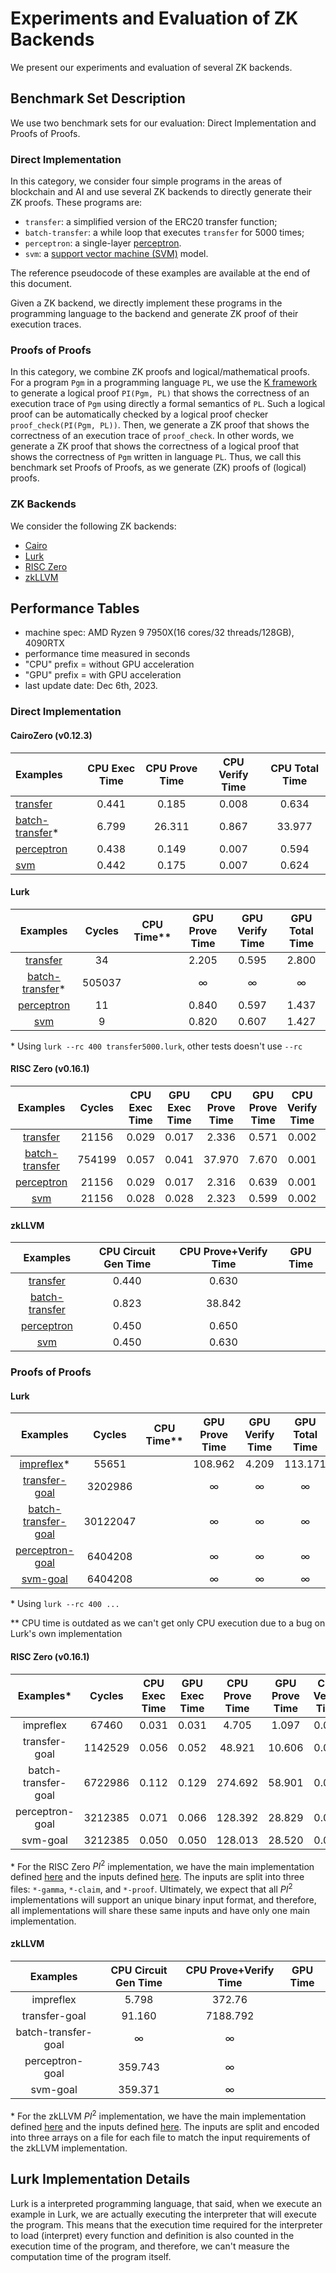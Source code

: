 # Experiments and Evaluation of ZK Backends

We present our experiments and evaluation of several ZK backends.  

## Benchmark Set Description

We use two benchmark sets for our evaluation:
Direct Implementation and Proofs of Proofs. 

### Direct Implementation

In this category, we consider four simple programs in the areas of blockchain and AI
and use several ZK backends to directly generate their ZK proofs. 
These programs are:
- `transfer`: a simplified version of the ERC20 transfer function;
- `batch-transfer`: a while loop that executes `transfer` for 5000 times; 
- `perceptron`: a single-layer [perceptron](https://en.wikipedia.org/wiki/Perceptron).
- `svm`: a [support vector machine (SVM)](https://en.wikipedia.org/wiki/Support_vector_machine)
  model. 

The reference pseudocode of these examples are available at the end 
of this document. 

Given a ZK backend, we directly implement these programs in the
programming language to the backend and generate ZK proof
of their execution traces. 

### Proofs of Proofs

In this category, we combine ZK proofs and logical/mathematical proofs. 
For a program `Pgm` in a programming language `PL`, we use the
[K framework](https://kframework.org) to generate
a logical proof `PI(Pgm, PL)` that shows the correctness of an execution
trace of `Pgm` using directly a formal semantics of `PL`. 
Such a logical proof can be automatically checked by a logical proof checker
`proof_check(PI(Pgm, PL))`. 
Then, we generate a ZK proof that shows the correctness of
an execution trace of `proof_check`. 
In other words, we generate a ZK proof that shows the correctness
of a logical proof that shows the correctness of `Pgm` written in language `PL`. 
Thus, we call this benchmark set Proofs of Proofs, as we generate
(ZK) proofs of (logical) proofs. 

### ZK Backends

We consider the following ZK backends:
- [Cairo](https://www.cairo-lang.org/)
- [Lurk](https://lurk-lang.org/)
- [RISC Zero](https://www.risczero.com/)
- [zkLLVM](https://github.com/NilFoundation/zkLLVM)

## Performance Tables

- machine spec: AMD Ryzen 9 7950X(16 cores/32 threads/128GB), 4090RTX
- performance time measured in seconds
- "CPU" prefix = without GPU acceleration
- "GPU" prefix = with GPU acceleration
- last update date: Dec 6th, 2023. 

### Direct Implementation

#### CairoZero (v0.12.3)
|                                                             Examples                                                           | CPU Exec Time | CPU Prove Time | CPU Verify Time | CPU Total Time |
|:-------------------------------------------------------------------------------------------------------------------------------|:-------------:|:--------------:|:---------------:|:--------------:|
| [transfer](https://github.com/runtimeverification/proof-checker/blob/main/cairo/csl-examples/cairo0/transfer.cairo)            |         0.441 |          0.185 |           0.008 |          0.634 |
| [batch-transfer](https://github.com/runtimeverification/proof-checker/blob/main/cairo/csl-examples/cairo0/transfer5000.cairo)* |         6.799 |         26.311 |           0.867 |         33.977 |
| [perceptron](https://github.com/runtimeverification/proof-checker/blob/main/cairo/csl-examples/cairo0/perceptron.cairo)        |         0.438 |          0.149 |           0.007 |          0.594 |
| [svm](https://github.com/runtimeverification/proof-checker/blob/main/cairo/csl-examples/cairo0/svm5.cairo)                     |         0.442 |          0.175 |           0.007 |          0.624 |


#### Lurk
|                                                       Examples                                                        |  Cycles | CPU Time** | GPU Prove Time | GPU Verify Time | GPU Total Time |
|:---------------------------------------------------------------------------------------------------------------------:|:-------:|:----------:|:--------------:|:---------------:|:--------------:|
| [transfer](https://github.com/runtimeverification/proof-checker/blob/main/lurk/csl-examples/transfer.lurk)            |    34   |            |          2.205 |           0.595 |          2.800 |
| [batch-transfer](https://github.com/runtimeverification/proof-checker/blob/main/lurk/csl-examples/transfer5000.lurk)* |  505037 |            |              ∞ |               ∞ |              ∞ |
| [perceptron](https://github.com/runtimeverification/proof-checker/blob/main/lurk/csl-examples/perceptron.lurk)        |    11   |            |          0.840 |           0.597 |          1.437 |
| [svm](https://github.com/runtimeverification/proof-checker/blob/main/lurk/csl-examples/svm5.lurk)                     |    9    |            |          0.820 |           0.607 |          1.427 |

\* Using `lurk --rc 400 transfer5000.lurk`, other tests doesn't use `--rc`


#### RISC Zero (v0.16.1)
|                                                         Examples                                                              |  Cycles | CPU Exec Time | GPU Exec Time | CPU Prove Time | GPU Prove Time | CPU Verify Time | GPU Verify Time | CPU Total Time | GPU Total Time |
|:-----------------------------------------------------------------------------------------------------------------------------:|:-------:|:-------------:|:-------------:|:--------------:|:--------------:|:---------------:|:---------------:|:--------------:|:--------------:|
| [transfer](https://github.com/runtimeverification/proof-checker/blob/main/risc0/csl-examples/guest/src/transfer.rs)           |  21156  |     0.029     |     0.017     |      2.336     |      0.571     |      0.002      |      0.001      |      2.367     |      0.589     |
| [batch-transfer](https://github.com/runtimeverification/proof-checker/blob/main/risc0/csl-examples/guest/src/transfer5000.rs) | 754199  |     0.057     |     0.041     |     37.970     |      7.670     |      0.001      |      0.001      |     38.028     |      7.712     |
| [perceptron](https://github.com/runtimeverification/proof-checker/blob/main/risc0/csl-examples/guest/src/perceptron.rs)       |  21156  |     0.029     |     0.017     |      2.316     |      0.639     |      0.001      |      0.001      |      2.346     |      0.657     |
| [svm](https://github.com/runtimeverification/proof-checker/blob/main/risc0/csl-examples/guest/src/svm5.rs)                    |  21156  |     0.028     |     0.028     |      2.323     |      0.599     |      0.002      |      0.001      |      2.353     |      0.628     |


#### zkLLVM
|                                                  Examples                                                       | CPU Circuit Gen Time | CPU Prove+Verify Time | GPU Time |
|:---------------------------------------------------------------------------------------------------------------:|:--------------------:|:---------------------:|:--------:|
| [transfer](https://github.com/runtimeverification/proof-checker/tree/main/zkllvm/csl-zkllvm/transfer)           |                0.440 |                 0.630 |          |
| [batch-transfer](https://github.com/runtimeverification/proof-checker/tree/main/zkllvm/csl-zkllvm/transfer5000) |                0.823 |                38.842 |          |
| [perceptron](https://github.com/runtimeverification/proof-checker/tree/main/zkllvm/csl-zkllvm/perceptron)       |                0.450 |                 0.650 |          |
| [svm](https://github.com/runtimeverification/proof-checker/tree/main/zkllvm/csl-zkllvm/svm5)                    |                0.450 |                 0.630 |          |

### Proofs of Proofs

#### Lurk
|                                                            Examples                                                            | Cycles | CPU Time** | GPU Prove Time | GPU Verify Time | GPU Total Time |
|:------------------------------------------------------------------------------------------------------------------------------:|:------:|:----------:|:--------------:|:---------------:|:--------------:|
| [impreflex](https://github.com/runtimeverification/proof-checker/blob/main/lurk/test_impreflex_compressed_goal.lurk)*          | 55651  |            |        108.962 |           4.209 |        113.171 |
| [transfer-goal](https://github.com/runtimeverification/proof-checker/blob/main/lurk/test_transfer_simple_compressed_goal.lurk) | 3202986|            |              ∞ |               ∞ |        ∞       |
| [batch-transfer-goal](https://github.com/runtimeverification/proof-checker/blob/main/lurk/test_transfer_batch_1k_goal.lurk)    |30122047|            |              ∞ |               ∞ |        ∞       |
| [perceptron-goal](https://github.com/runtimeverification/proof-checker/blob/main/lurk/test_perceptron_goal.lurk)               | 6404208|            |              ∞ |               ∞ |        ∞       |
| [svm-goal](https://github.com/runtimeverification/proof-checker/blob/main/lurk/test_svm5_goal.lurk)                            | 6404208|            |              ∞ |               ∞ |        ∞       |


\* Using `lurk --rc 400 ...`

\** CPU time is outdated as we can't get only CPU execution due to a bug on Lurk's
own implementation


#### RISC Zero (v0.16.1)
|      Examples*      |  Cycles | CPU Exec Time | GPU Exec Time | CPU Prove Time | GPU Prove Time | CPU Verify Time | GPU Verify Time | CPU Total Time | GPU Total Time |
|:-------------------:|:-------:|:-------------:|:-------------:|:--------------:|:--------------:|:---------------:|:---------------:|:--------------:|:--------------:|
| impreflex           |   67460 |     0.031     |     0.031     |       4.705    |      1.097     |      0.001      |      0.002      |       4.737    |      1.130     |
| transfer-goal       | 1142529 |     0.056     |     0.052     |      48.921    |     10.606     |      0.002      |      0.003      |      48.979    |     10.661     |
| batch-transfer-goal | 6722986 |     0.112     |     0.129     |     274.692    |     58.901     |      0.011      |      0.011      |     274.815    |     59.041     |
| perceptron-goal     | 3212385 |     0.071     |     0.066     |     128.392    |     28.829     |      0.006      |      0.006      |     128.469    |     28.901     |
| svm-goal            | 3212385 |     0.050     |     0.050     |     128.013    |     28.520     |      0.006      |      0.006      |     128.069    |     28.576     |

\* For the RISC Zero $PI^2$ implementation, we have the main implementation defined
[here](https://github.com/runtimeverification/proof-checker/tree/main/risc0/pi2)
and the inputs defined [here](https://github.com/runtimeverification/proof-checker/tree/main/proofs/translated).
The inputs are split into three files: `*-gamma`, `*-claim`, and `*-proof`. 
Ultimately, we expect that all $PI^2$ implementations will support an unique 
binary input format, and therefore, all implementations will share these same 
inputs and have only one main implementation.

#### zkLLVM
|       Examples      |CPU Circuit Gen Time | CPU Prove+Verify Time | GPU Time |
|:-------------------:|:-------------------:|:---------------------:|:--------:|
| impreflex           |               5.798 |                372.76 |          |
| transfer-goal       |              91.160 |              7188.792 |          |
| batch-transfer-goal |                ∞    |                     ∞ |          |
| perceptron-goal     |             359.743 |                     ∞ |          |
| svm-goal            |             359.371 |                     ∞ |          |

\* For the zkLLVM $PI^2$ implementation, we have the main implementation defined
[here](https://github.com/runtimeverification/proof-checker/tree/main/zkllvm/src)
and the inputs defined [here](https://github.com/runtimeverification/proof-checker/tree/main/zkllvm/inputs).
The inputs are split and encoded into three arrays on a file for each file to
match the input requirements of the zkLLVM implementation. 

## Lurk Implementation Details
Lurk is a interpreted programming language, that said, when we execute an 
example in Lurk, we are actually executing the interpreter that will execute the 
program. This means that the execution time required for the interpreter to load
(interpret) every function and definition is also counted in the execution time
of the program, and therefore, we can't measure the computation time of the
program itself.